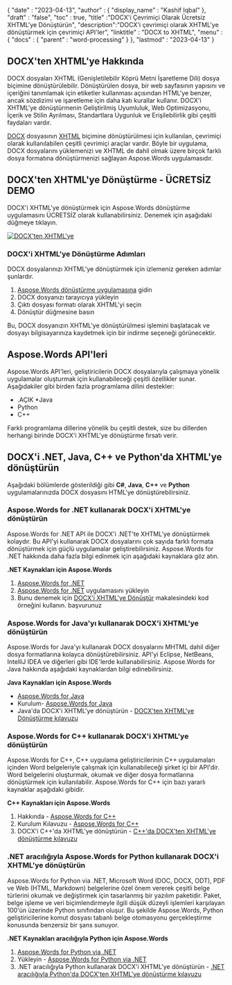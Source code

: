 {
  "date" : "2023-04-13",
  "author" : {
    "display_name" : "Kashif Iqbal"
},
  "draft" : "false",
  "toc" : true,
  "title" :"DOCX'i Çevrimiçi Olarak Ücretsiz XHTML'ye Dönüştürün",
  "description":"DOCX'i çevrimiçi olarak XHTML'ye dönüştürmek için çevrimiçi API'ler",
  "linktitle" : "DOCX to XHTML",
  "menu" : {
    "docs" : {
      "parent" : "word-processing"
}
},
  "lastmod" : "2023-04-13"
}

## DOCX'ten XHTML'ye Hakkında

DOCX dosyaları XHTML (Genişletilebilir Köprü Metni İşaretleme Dili) dosya biçimine dönüştürülebilir. Dönüştürülen dosya, bir web sayfasının yapısını ve içeriğini tanımlamak için etiketler kullanması açısından HTML'ye benzer, ancak sözdizimi ve işaretleme için daha katı kurallar kullanır. DOCX'i XHTML'ye dönüştürmenin Geliştirilmiş Uyumluluk, Web Optimizasyonu, İçerik ve Stilin Ayrılması, Standartlara Uygunluk ve Erişilebilirlik gibi çeşitli faydaları vardır.

[DOCX](/tr/word-processing/) dosyasının [XHTML](/tr/web/xhtml/) biçimine dönüştürülmesi için kullanılan, çevrimiçi olarak kullanılabilen çeşitli çevrimiçi araçlar vardır. Böyle bir uygulama, DOCX dosyalarını yüklemenizi ve XHTML de dahil olmak üzere birçok farklı dosya formatına dönüştürmenizi sağlayan Aspose.Words uygulamasıdır.

## DOCX'ten XHTML'ye Dönüştürme - ÜCRETSİZ DEMO

DOCX'i XHTML'ye dönüştürmek için Aspose.Words dönüştürme uygulamasını ÜCRETSİZ olarak kullanabilirsiniz. Denemek için aşağıdaki düğmeye tıklayın.

[![DOCX'ten XHTML'ye](../docx-to-xhtml.png?width=120px&height=60px)](https://products.aspose.app/words/conversion/docx-to-xhtml)


### DOCX'i XHTML'ye Dönüştürme Adımları

DOCX dosyalarınızı XHTML'ye dönüştürmek için izlemeniz gereken adımlar şunlardır.

1. [Aspose.Words dönüştürme uygulamasına](https://products.aspose.app/words/conversion/docx-to-xhtml) gidin
1. DOCX dosyanızı tarayıcıya yükleyin
1. Çıktı dosyası formatı olarak XHTML'yi seçin
1. Dönüştür düğmesine basın

Bu, DOCX dosyanızın XHTML'ye dönüştürülmesi işlemini başlatacak ve dosyayı bilgisayarınıza kaydetmek için bir indirme seçeneği görünecektir.

## Aspose.Words API'leri

Aspose.Words API'leri, geliştiricilerin DOCX dosyalarıyla çalışmaya yönelik uygulamalar oluşturmak için kullanabileceği çeşitli özellikler sunar. Aşağıdakiler gibi birden fazla programlama dilini destekler:

* .AÇIK
*Java
* Python
* C++

Farklı programlama dillerine yönelik bu çeşitli destek, size bu dillerden herhangi birinde DOCX'i XHTML'ye dönüştürme fırsatı verir.

## DOCX'i .NET, Java, C++ ve Python'da XHTML'ye dönüştürün

Aşağıdaki bölümlerde gösterildiği gibi **C#**, **Java**, **C++** ve **Python** uygulamalarınızda DOCX dosyasını HTML'ye dönüştürebilirsiniz.

### Aspose.Words for .NET kullanarak DOCX'i XHTML'ye dönüştürün

Aspose.Words for .NET API ile DOCX'i .NET'te XHTML'ye dönüştürmek kolaydır. Bu API'yi kullanarak DOCX dosyalarını çok sayıda farklı formata dönüştürmek için güçlü uygulamalar geliştirebilirsiniz. Aspose.Words for .NET hakkında daha fazla bilgi edinmek için aşağıdaki kaynaklara göz atın.

**.NET Kaynakları için Aspose.Words**

1. [Aspose.Words for .NET](https://products.aspose.com/words/net/)
1. [Aspose.Words for .NET](https://docs.aspose.com/words/net/installation/) uygulamasını yükleyin
1. Bunu denemek için [DOCX'i XHTML'ye Dönüştür](https://docs.aspose.com/words/net/convert-a-document-to-html-mhtml-or-epub/) makalesindeki kod örneğini kullanın. başvurunuz

### Aspose.Words for Java'yı kullanarak DOCX'i XHTML'ye dönüştürün

Aspose.Words for Java'yı kullanarak DOCX dosyalarını MHTML dahil diğer dosya formatlarına kolayca dönüştürebilirsiniz. API'yi Eclipse, NetBeans, IntelliJ IDEA ve diğerleri gibi IDE'lerde kullanabilirsiniz. Aspose.Words for Java hakkında aşağıdaki kaynaklardan bilgi edinebilirsiniz.

**Java Kaynakları için Aspose.Words**

* [Aspose.Words for Java](https://products.aspose.com/words/java/)
* Kurulum- [Aspose.Words for Java](https://docs.aspose.com/words/java/installation/)
* Java'da DOCX'i XHTML'ye dönüştürün - [DOCX'ten XHTML'ye Dönüştürme kılavuzu](https://docs.aspose.com/words/java/convert-a-document-to-html-mhtml-or-epub/)

### Aspose.Words for C++ kullanarak DOCX'i XHTML'ye dönüştürün

Aspose.Words for C++, C++ uygulama geliştiricilerinin C++ uygulamaları içinden Word belgeleriyle çalışmak için kullanabileceği şirket içi bir API'dir. Word belgelerini oluşturmak, okumak ve diğer dosya formatlarına dönüştürmek için kullanılabilir. Aspose.Words for C++ için bazı yararlı kaynaklar aşağıdaki gibidir.

**C++ Kaynakları için Aspose.Words**

1. Hakkında - [Aspose.Words for C++](https://products.aspose.com/words/cpp/)
1. Kurulum Kılavuzu - [Aspose.Words for C++](https://docs.aspose.com/words/cpp/installation/)
1. DOCX'i C++'da XHTML'ye dönüştürün - [C++'da DOCX'ten XHTML'ye dönüştürme kılavuzu](https://docs.aspose.com/words/cpp/convert-a-document-to-html-mhtml-or-epub/)

### .NET aracılığıyla Aspose.Words for Python kullanarak DOCX'i XHTML'ye dönüştürün

Aspose.Words for Python via .NET, Microsoft Word (DOC, DOCX, ODT), PDF ve Web (HTML, Markdown) belgelerine özel önem vererek çeşitli belge türlerini okumak ve değiştirmek için tasarlanmış bir yazılım paketidir. Paket, belge işleme ve veri biçimlendirmeyle ilgili düşük düzeyli işlemleri karşılayan 100'ün üzerinde Python sınıfından oluşur. Bu şekilde Aspose.Words, Python geliştiricilerine komut dosyası tabanlı belge otomasyonu gerçekleştirme konusunda benzersiz bir şans sunuyor.

**.NET Kaynakları aracılığıyla Python için Aspose.Words**

1. [Aspose.Words for Python via .NET](https://products.aspose.com/words/python-net/)
1. Yükleyin - [Aspose.Words for Python via .NET](https://releases.aspose.com/words/python/)
1. .NET aracılığıyla Python kullanarak DOCX'i XHTML'ye dönüştürün - [.NET aracılığıyla Python'da DOCX'ten XHTML'ye dönüştürme kılavuzu](https://docs.aspose.com/words/python-net/convert-a-document-to-html-mhtml-or-epub/)

